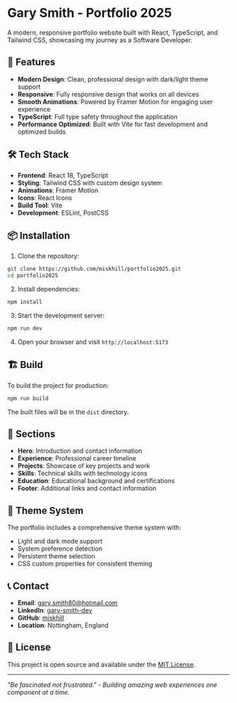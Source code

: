 # Gary Smith - Portfolio 2025

A modern, responsive portfolio website built with React, TypeScript, and Tailwind CSS, showcasing my journey as a Software Developer.

## 🚀 Features

- **Modern Design**: Clean, professional design with dark/light theme support
- **Responsive**: Fully responsive design that works on all devices
- **Smooth Animations**: Powered by Framer Motion for engaging user experience
- **TypeScript**: Full type safety throughout the application
- **Performance Optimized**: Built with Vite for fast development and optimized builds

## 🛠️ Tech Stack

- **Frontend**: React 18, TypeScript
- **Styling**: Tailwind CSS with custom design system
- **Animations**: Framer Motion
- **Icons**: React Icons
- **Build Tool**: Vite
- **Development**: ESLint, PostCSS

## 📦 Installation

1. Clone the repository:
```bash
git clone https://github.com/miskhill/portfolio2025.git
cd portfolio2025
```

2. Install dependencies:
```bash
npm install
```

3. Start the development server:
```bash
npm run dev
```

4. Open your browser and visit `http://localhost:5173`

## 🏗️ Build

To build the project for production:

```bash
npm run build
```

The built files will be in the `dist` directory.

## 📱 Sections

- **Hero**: Introduction and contact information
- **Experience**: Professional career timeline
- **Projects**: Showcase of key projects and work
- **Skills**: Technical skills with technology icons
- **Education**: Educational background and certifications
- **Footer**: Additional links and contact information

## 🎨 Theme System

The portfolio includes a comprehensive theme system with:
- Light and dark mode support
- System preference detection
- Persistent theme selection
- CSS custom properties for consistent theming

## 📞 Contact

- **Email**: gary.smith80@hotmail.com
- **LinkedIn**: [gary-smith-dev](https://www.linkedin.com/in/gary-smith-dev/)
- **GitHub**: [miskhill](https://github.com/miskhill)
- **Location**: Nottingham, England

## 📄 License

This project is open source and available under the [MIT License](LICENSE).

---

*"Be fascinated not frustrated." - Building amazing web experiences one component at a time.*
